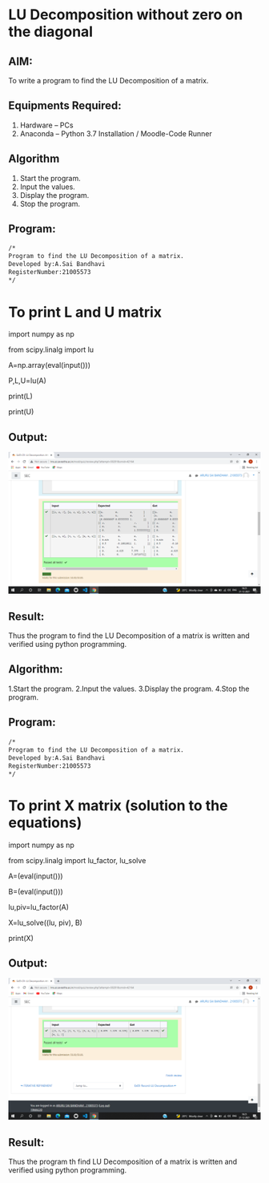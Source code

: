 # LU Decomposition without zero on the diagonal

## AIM:
To write a program to find the LU Decomposition of a matrix.

## Equipments Required:
1. Hardware – PCs
2. Anaconda – Python 3.7 Installation / Moodle-Code Runner

## Algorithm
1. Start the program.
2. Input the values.
3. Display the program. 
4. Stop the program.

## Program:
```
/*
Program to find the LU Decomposition of a matrix.
Developed by:A.Sai Bandhavi 
RegisterNumber:21005573 
*/
```
# To print L and U matrix

import numpy as np

from scipy.linalg import lu

A=np.array(eval(input()))

P,L,U=lu(A)

print(L)

print(U)

## Output:
![lu decomposition](https://github.com/Saibandhavi75/LU-Decomposition/blob/main/2021-12-21.png?raw=true)


## Result:
Thus the program to find the LU Decomposition of a matrix is written and verified using python programming.

## Algorithm:
1.Start the program.
2.Input the values.
3.Display the program.
4.Stop the program.

## Program:
```
/*
Program to find the LU Decomposition of a matrix.
Developed by:A.Sai Bandhavi 
RegisterNumber:21005573 
*/
```

# To print X matrix (solution to the equations)

import numpy as np

from scipy.linalg import lu_factor, lu_solve

A=(eval(input()))

B=(eval(input()))

lu,piv=lu_factor(A)

X=lu_solve((lu, piv), B)

print(X)

## Output:
![lu decomposition](https://github.com/Saibandhavi75/LU-Decomposition/blob/main/2021-12-21%20(1).png?raw=true)

## Result:
Thus the program th find LU Decomposition of a matrix is written and verified using python programming.
